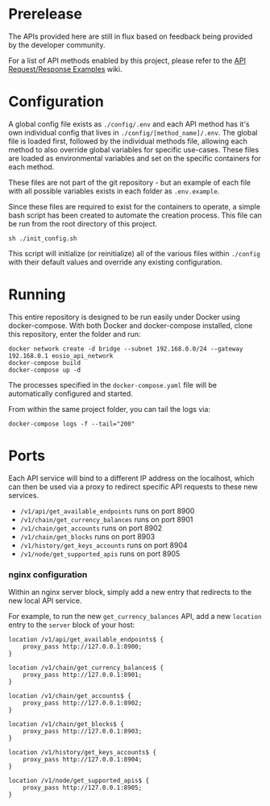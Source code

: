 # Prerelease

The APIs provided here are still in flux based on feedback being provided by the developer community.

For a list of API methods enabled by this project, please refer to the [API Request/Response Examples](https://github.com/greymass/eosio-api-ext/wiki/API-Request-Response-Examples) wiki.

# Configuration

A global config file exists as `./config/.env` and each API method has it's own individual config that lives in `./config/[method_name]/.env`. The global file is loaded first, followed by the individual methods file, allowing each method to also override global variables for specific use-cases. These files are loaded as environmental variables and set on the specific containers for each method.

These files are not part of the git repository - but an example of each file with all possible variables exists in each folder as `.env.example`.

Since these files are required to exist for the containers to operate, a simple bash script has been created to automate the creation process. This file can be run from the root directory of this project.

```
sh ./init_config.sh
```

This script will initialize (or reinitialize) all of the various files within `./config` with their default values and override any existing configuration.

# Running

This entire repository is designed to be run easily under Docker using docker-compose. With both Docker and docker-compose installed, clone this repository, enter the folder and run:

```
docker network create -d bridge --subnet 192.168.0.0/24 --gateway 192.168.0.1 eosio_api_network
docker-compose build
docker-compose up -d
```

The processes specified in the `docker-compose.yaml` file will be automatically configured and started.

From within the same project folder, you can tail the logs via:

```
docker-compose logs -f --tail="200"
```

# Ports

Each API service will bind to a different IP address on the localhost, which can then be used via a proxy to redirect specific API requests to these new services.

- `/v1/api/get_available_endpoints` runs on port 8900
- `/v1/chain/get_currency_balances` runs on port 8901
- `/v1/chain/get_accounts` runs on port 8902
- `/v1/chain/get_blocks` runs on port 8903
- `/v1/history/get_keys_accounts` runs on port 8904
- `/v1/node/get_supported_apis` runs on port 8905

### nginx configuration

Within an nginx server block, simply add a new entry that redirects to the new local API service.

For example, to run the new `get_currency_balances` API, add a new `location` entry to the `server` block of your host:

```
location /v1/api/get_available_endpoints$ {
    proxy_pass http://127.0.0.1:8900;
}

location /v1/chain/get_currency_balances$ {
    proxy_pass http://127.0.0.1:8901;
}

location /v1/chain/get_accounts$ {
    proxy_pass http://127.0.0.1:8902;
}

location /v1/chain/get_blocks$ {
    proxy_pass http://127.0.0.1:8903;
}

location /v1/history/get_keys_accounts$ {
    proxy_pass http://127.0.0.1:8904;
}

location /v1/node/get_supported_apis$ {
    proxy_pass http://127.0.0.1:8905;
}
```
